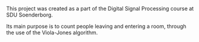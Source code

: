 This project was created as a part of the Digital Signal Processing course at SDU Soenderborg.

Its main purpose is to count people leaving and entering a room, through the use of the Viola-Jones algorithm.

